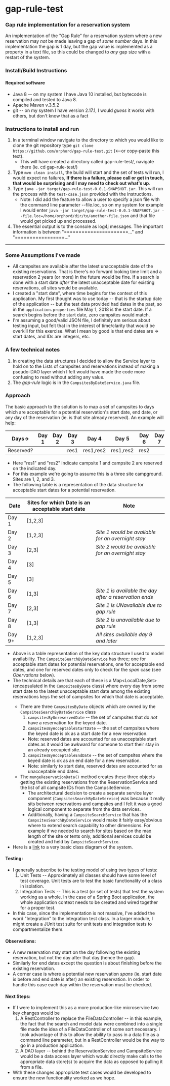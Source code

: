 # gap-rule-test
### Gap rule implementation for a reservation system
An implementation of the "Gap Rule" for a reservation system where a new reservation may *not* be made leaving a gap of *some number* days.  In this implementation the gap is 1 day, but the gap value is implemented as a property in a text file, so this could be changed to *any* gap size with a restart of the system.

### Install/Build Instructions
#### Required software
   * Java 8 -- on my system I have Java 10 installed, but bytecode is compiled and tested to Java 8.
   * Apache Maven v.3.5.2
   * git -- on my system I have version 2.17.1, I would *guess* it works with others, but don't know that as a fact
   
### Instructions to install and run
1. In a terminal window navigate to the directory to which you would like to clone the git repository type `git clone https://github.com/orphord/gap-rule-test.git` (<--or copy-paste this text).
   * This will have created a directory called gap-rule-test/, navigate there (ie. cd gap-rule-test/)
2. Type `mvn clean install`, the build will start and the set of tests will run, I would expect no failures, **If there is a failure, please call or get in touch, that would be surprising and I may need to check out what's up**.
3. Type `java -jar target/gap-rule-test-0.0.1-SNAPSHOT.jar`.  This will run the process with the `test-case.json` provided with the instructions.
   * Note: I did add the feature to allow a user to specify a json file with the command line parameter --file.loc, so on my system for example I would enter `java -jar target/gap-rule-test-0.0.1-SNAPSHOT.jar --file.loc=/home/orphord/dir/to/another-file.json` and that file would get picked up and processed.
4. The essential output is to the console as log4j messages.  The important information is between "======================..." and "=================..."

---

### Some Assumptions I've made
* All campsites are available after the latest unacceptable date of the existing reservations.  That is there's no forward looking time limit and a reservation 2 years (or more) in the future would be fine.  If a search is done with a start date *after* the latest unacceptable date for existing reservations, all sites would be available.
* I created a "start date", where time begins for the context of this application.  My first thought was to use today -- that is the startup date of the application -- but the test data provided had dates in the past, so in the `application.properties` file May 1, 2018 is the start date.  If a search begins before the start date, zero campsites would match.
* I'm assuming a good/valid JSON file, I definitely am serious about testing input, but felt that in the interest of time/clarity that would be overkill for this exercise.  What I mean by good is that end dates are => start dates, and IDs are integers, etc.

### A few technical notes
1. In creating the data structures I decided to allow the Service layer to hold on to the Lists of campsites and reservations instead of making a pseudo-DAO layer which I felt would have made the code more confusing to read without adding any value.
2. The *gap-rule* logic is in the `CampsitesByDateService.java` file.

### Approach
The basic approach to the solution is to map a set of campsites to days which are acceptable for a potential reservation's start date, end date, or any day of the reservation (ie. is that site already reserved).  An example will help:

|Days->|Day 1|Day 2|Day 3|Day 4|Day 5|Day 6|Day 7|Day 8|
|---|---|---|---|---|---|---|---|---|
|Reserved?|||res1|res1,res2|res1,res2|res2|||

* Here "res1" and "res2" indicate campsite 1 and campsite 2 are reserved on the indicated day.
* For this example we're going to assume this is a three site campground.  Sites are 1, 2, and 3.
* The following table is a representation of the data structure for acceptable start dates for a potential reservation.

|Date|Sites for which Date is an acceptable start date|Note|
|---|---|---|
|Day 1|[1,2,3]||
|Day 2|[1,2,3]|*Site 1 would be available for an overnight stay*|
|Day 3|[2,3]|*Site 2 would be available for an overnight stay*|
|Day 4|[3]||
|Day 5|[3]||
|Day 6|[1,3]|*Site 1 is available the day after a reservation ends*|
|Day 7|[2,3]|*Site 1 is UNavailable due to gap rule*|
|Day 8|[1,3]|*Site 2 is unavailable due to gap rule*|
|Day 9+|[1,2,3]|*All sites available day 9 and later*|

* Above is a table representation of the key data structure I used to model availability.  The `CampsiteSearchByDateService` has three; one for acceptable start dates for potential reservations, one for acceptable end dates, and one for reserved dates only to check for the *span* case (see *Obervations* below).
* The technical details are that each of these is a Map<LocalDate,Set<Campsite>> (encapsulated in the `CampsitesByDate` class) where every day from some start date to the latest unacceptable start date among the existing reservations keys the set of campsites for which that date is acceptable.
  * There are three `CampsitesByDate` objects which are owned by the `CampsitesSearchByDateService` class
    1. `campsitesByUnreservedDate` -- the set of campsites that do *not* have a reservation for the keyed date.
    2. `campsitesByAcceptableStartDate` -- the set of campsites where the keyed date is ok as a start date for a new reservation.
      * Note: reserved dates are accounted for as unacceptable start dates as it would be awkward for someone to start their stay in an already occupied site.
    3. `campsitesByAcceptableEndDate` -- the set of campsites where the keyed date is ok as an end date for a new reservation.
      * Note: similarly to start date, reserved dates are accounted for as unacceptable end dates.
  * The `mungeReservationData()` method creates these three objects getting the existing reservations from the ReservationService and the list of all campsite IDs from the CampsiteService.
    * The architectural decision to create a separate service layer component (`CampsitesSearchByDateService`) was because it really sits between reservations and campsites and I felt it was a good logical component to separate from the data services.
    * Additionally, having a `CampsiteSearchService` that has the `CampsitesSearchByDateService` would make it fairly easy/obvious where to extend search capability to other dimensions.  For example if we needed to search for sites based on the max length of the site or tents only, additional services could be created and held by `CampsiteSearchService`.
* Here is a [link](https://drive.google.com/file/d/1sQ02mWPst7SBD9OxwxNyUv6INbl9JHAx/view?usp=sharing) to a very basic class diagram of the system.

#### Testing:
* I generally subscribe to the testing model of using two types of tests:
  1. Unit Tests -- Approximately all classes should have some level of test coverage.  Unit tests are to test the basic functionality of a class in isolation.
  2. Integration Tests -- This is a test (or set of tests) that test the system working as a whole.  In the case of a Spring Boot application, the whole application context needs to be created and wired together for a proper test.
* In this case, since the implementation is not massive, I've added the word "Integration" to the integration test class.  In a larger module, I might create a JUnit test suite for unit tests and integration tests to compartmentalize them.

#### Observations:
* A new reservation may start on the day following the existing reservation, but not the day after that day (hence the gap).
* Similarly for end dates except the question is about finishing before the existing reservation.
* A corner case is where a potential new reservation *spans* (ie. start date is before and end date is after) an existing reservation. In order to handle this case each day within the reservation must be checked.

#### Next Steps:
* If I were to implement this as a more production-like microservice two key changes would be
  1. A RestController to replace the FileDataController -- in this example, the fact that the search and model data were combined into a single file made the idea of a FileDataController of some sort necessary.  I took advantage of this to allow the ability to pass in a data file as a command line parameter, but in a RestController would be the way to go in a production application.
  2. A DAO layer -- behind the ReservationService and CampsiteService would be a data access layer which would directly make calls to the appropriate data store(s) to acquire the data as opposed to pulling it from a file.
* With these changes appropriate test cases would be developed to ensure the new functionality worked as we hope.
